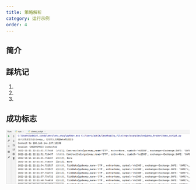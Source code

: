 ```yaml
---
title: 策略解析
category: 运行示例
order: 4
---
```


## 简介


## 踩坑记

1. 
2. 
3. 


## 成功标志
![](../../images/202211212217.png)